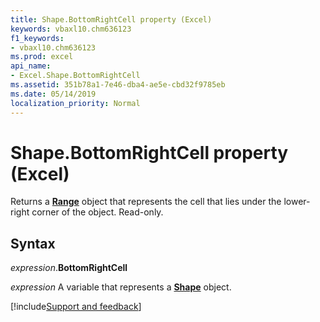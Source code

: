 ```yaml
---
title: Shape.BottomRightCell property (Excel)
keywords: vbaxl10.chm636123
f1_keywords:
- vbaxl10.chm636123
ms.prod: excel
api_name:
- Excel.Shape.BottomRightCell
ms.assetid: 351b78a1-7e46-dba4-ae5e-cbd32f9785eb
ms.date: 05/14/2019
localization_priority: Normal
---
```



# Shape.BottomRightCell property (Excel)

Returns a **[Range](Excel.Range(object).md)** object that represents the cell that lies under the lower-right corner of the object. Read-only.


## Syntax

_expression_.**BottomRightCell**

_expression_ A variable that represents a **[Shape](Excel.Shape.md)** object.



[!include[Support and feedback](~/includes/feedback-boilerplate.md)]